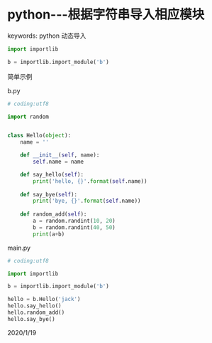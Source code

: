 # python---根据字符串导入相应模块

keywords: python 动态导入

```python
import importlib

b = importlib.import_module('b')
```

简单示例  

b.py  
```python
# coding:utf8

import random


class Hello(object):
    name = ''

    def __init__(self, name):
        self.name = name

    def say_hello(self):
        print('hello, {}'.format(self.name))
    
    def say_bye(self):
        print('bye, {}'.format(self.name))
        
    def random_add(self):
        a = random.randint(10, 20)
        b = random.randint(40, 50)
        print(a+b)

```

main.py  
```python
# coding:utf8

import importlib

b = importlib.import_module('b')

hello = b.Hello('jack')
hello.say_hello()
hello.random_add()
hello.say_bye()
```


2020/1/19  
